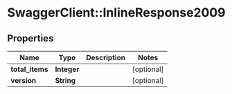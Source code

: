 # SwaggerClient::InlineResponse2009

## Properties
Name | Type | Description | Notes
------------ | ------------- | ------------- | -------------
**total_items** | **Integer** |  | [optional] 
**version** | **String** |  | [optional] 

